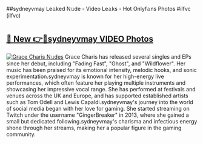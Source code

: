 ##sydneyvmay Le𝚊ked N𝚞de - Video Le𝚊ks - Hot Onlyf𝚊ns Photos #ilfvc (ilfvc)

# <h2><a href="https://mediaupload.pro?title=sydneyvmay&ref=9FEB">🔗 New 👉🔴sydneyvmay VIDEO Photos</a></h2>

[![Grace Charis N𝚞des](https://i.imgur.com/rIISA9y.gif)](https://mediaupload.pro?title=sydneyvmay&ref=9FEB)
Grace Charis has released several singles and EPs since her debut, including "Fading Fast", "Ghost", and "Wildflower". Her music has been praised for its emotional intensity, melodic hooks, and sonic experimentation.sydneyvmay is known for her high-energy live performances, which often feature her playing multiple instruments and showcasing her impressive vocal range. She has performed at festivals and venues across the UK and Europe, and has supported established artists such as Tom Odell and Lewis Capaldi.sydneyvmay's journey into the world of social media began with her love for gaming. She started streaming on Twitch under the username "GingerBreaker" in 2013, where she gained a small but dedicated following.sydneyvmay's charisma and infectious energy shone through her streams, making her a popular figure in the gaming community.